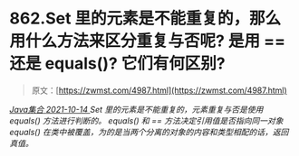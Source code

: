 <!--yml
category: 未分类
date: 0001-01-01 00:00:00
-->

# 862.Set 里的元素是不能重复的，那么用什么方法来区分重复与否呢? 是用 == 还是 equals()? 它们有何区别?

> 原文：[https://zwmst.com/4987.html](https://zwmst.com/4987.html)

   [ *Java集合* ](https://zwmst.com/java%e9%9b%86%e5%90%88)*[ <time datetime="2021-10-14T23:00:27+08:00"> 2021-10-14 </time> ](https://zwmst.com/4987.html)  Set 里的元素是不能重复的，元素重复与否是使用 equals() 方法进行判断的。
equals() 和 == 方法决定引用值是否指向同一对象 equals() 在类中被覆盖，为的是当两个分离的对象的内容和类型相配的话，返回真值。*